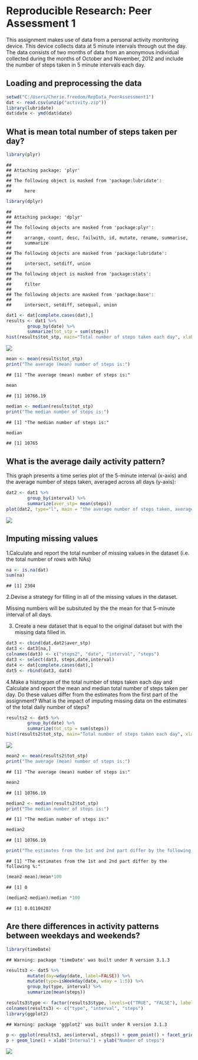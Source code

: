 # Reproducible Research: Peer Assessment 1

This assignment makes use of data from a personal activity monitoring device. 
This device collects data at 5 minute intervals through out the day. The data 
consists of two months of data from an anonymous individual collected during 
the months of October and November, 2012 and include the number of steps taken 
in 5 minute intervals each day.

## Loading and preprocessing the data


```r
setwd("C:/Users/Cherie.freedom/RepData_PeerAssessment1")
dat <- read.csv(unzip("activity.zip"))
library(lubridate)
dat$date <- ymd(dat$date)
```

## What is mean total number of steps taken per day?


```r
library(plyr)
```

```
## 
## Attaching package: 'plyr'
## 
## The following object is masked from 'package:lubridate':
## 
##     here
```

```r
library(dplyr)
```

```
## 
## Attaching package: 'dplyr'
## 
## The following objects are masked from 'package:plyr':
## 
##     arrange, count, desc, failwith, id, mutate, rename, summarise,
##     summarize
## 
## The following objects are masked from 'package:lubridate':
## 
##     intersect, setdiff, union
## 
## The following object is masked from 'package:stats':
## 
##     filter
## 
## The following objects are masked from 'package:base':
## 
##     intersect, setdiff, setequal, union
```

```r
dat1 <- dat[complete.cases(dat),]
results <- dat1 %>%
        group_by(date) %>%
        summarize(tot_stp = sum(steps))
hist(results$tot_stp, main="Total number of steps taken each day", xlab="")
```

![](PA1_template_files/figure-html/unnamed-chunk-2-1.png) 

```r
mean <- mean(results$tot_stp)
print("The average (mean) number of steps is:") 
```

```
## [1] "The average (mean) number of steps is:"
```

```r
mean 
```

```
## [1] 10766.19
```

```r
median <- median(results$tot_stp)
print("The median number of steps is:") 
```

```
## [1] "The median number of steps is:"
```

```r
median
```

```
## [1] 10765
```

## What is the average daily activity pattern?

This graph presents a time series plot of the 5-minute interval (x-axis) and the average number of steps taken, averaged across all days (y-axis):

```r
dat2 <- dat1 %>%
        group_by(interval) %>%
        summarize(aver_stp= mean(steps))
plot(dat2, type="l", main = "the average number of steps taken, averaged across all days")
```

![](PA1_template_files/figure-html/unnamed-chunk-3-1.png) 

## Imputing missing values

1.Calculate and report the total number of missing values in the dataset (i.e. the total number of rows with NAs)


```r
na <- is.na(dat)
sum(na)
```

```
## [1] 2304
```

2.Devise a strategy for filling in all of the missing values in the dataset. 

Missing numbers will be subsituted by the the mean for that 5-minute interval of all days.

3. Create a new dataset that is equal to the original dataset but with the missing data filled in.


```r
dat3 <- cbind(dat,dat2$aver_stp)
dat3 <- dat3[na,]
colnames(dat3) <- c("steps2", "date", "interval", "steps")
dat3 <- select(dat3, steps,date,interval)
dat4 <- dat[complete.cases(dat),]
dat5 <- rbind(dat3, dat4)
```

4.Make a histogram of the total number of steps taken each day and Calculate and report the mean and median total number of steps taken per day. Do these values differ from the estimates from the first part of the assignment? What is the impact of imputing missing data on the estimates of the total daily number of steps?


```r
results2 <- dat5 %>%
        group_by(date) %>%
        summarize(tot_stp = sum(steps))
hist(results2$tot_stp, main="Total number of steps taken each day", xlab="")
```

![](PA1_template_files/figure-html/unnamed-chunk-6-1.png) 

```r
mean2 <- mean(results2$tot_stp)
print("The average (mean) number of steps is:") 
```

```
## [1] "The average (mean) number of steps is:"
```

```r
mean2 
```

```
## [1] 10766.19
```

```r
median2 <- median(results2$tot_stp)
print("The median number of steps is:") 
```

```
## [1] "The median number of steps is:"
```

```r
median2
```

```
## [1] 10766.19
```

```r
print("The estimates from the 1st and 2nd part differ by the following %:")
```

```
## [1] "The estimates from the 1st and 2nd part differ by the following %:"
```

```r
(mean2-mean)/mean*100
```

```
## [1] 0
```

```r
(median2-median)/median *100
```

```
## [1] 0.01104207
```

## Are there differences in activity patterns between weekdays and weekends?


```r
library(timeDate)
```

```
## Warning: package 'timeDate' was built under R version 3.1.3
```

```r
results3 <- dat5 %>%
        mutate(day=wday(date, label=FALSE)) %>%
        mutate(type=isWeekday(date, wday = 1:5)) %>%
        group_by(type, interval) %>%
        summarize(mean(steps))

results3$type <- factor(results3$type, levels=c("TRUE", "FALSE"), labels=c("Weekday", "Weekend"))
colnames(results3) <- c("type", "interval", "steps")
library(ggplot2)
```

```
## Warning: package 'ggplot2' was built under R version 3.1.3
```

```r
p <- ggplot(results3, aes(interval, steps)) + geom_point() + facet_grid(type ~ .)
p + geom_line() + xlab("Interval") + ylab("Number of steps")            
```

![](PA1_template_files/figure-html/unnamed-chunk-7-1.png) 
